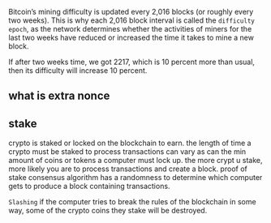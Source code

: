 Bitcoin’s mining difficulty is updated every 2,016 blocks (or roughly every two weeks). This is why each 2,016 block interval is called the `difficulty epoch`, as the network determines whether the activities of miners for the last two weeks have reduced or increased the time it takes to mine a new block.

If after two weeks time, we got 2217, which is 10 percent more than usual, then its difficulty will increase 10 percent. 

## what is extra nonce


## stake
crypto is staked or locked on the blockchain to earn. the length of time a crypto must be staked to process transactions can vary as can the min amount of coins or tokens a computer must lock up. the more crypt u stake, more likely you are to process transactions and create a block. proof of stake consensus algorithm has a randomness to determine which computer gets to produce a block containing transactions. 

`Slashing` if the computer tries to break the rules of the blockchain in some way, some of the crypto coins they stake will be destroyed. 